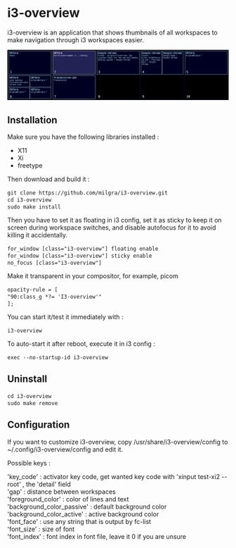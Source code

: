 # i3-overview

i3-overview is an application that shows thumbnails of all workspaces to make navigation through i3 workspaces easier.

![alt text](screenshot.png)

## Installation ##

Make sure you have the following libraries installed :

- X11
- Xi
- freetype

Then download and build it :

```
git clone https://github.com/milgra/i3-overview.git
cd i3-overview
sudo make install
```

Then you have to set it as floating in i3 config, set it as sticky to keep it on screen during workspace switches, and disable autofocus for it to avoid killing it accidentally.

```
for_window [class="i3-overview"] floating enable
for_window [class="i3-overview"] sticky enable
no_focus [class="i3-overview"]
```

Make it transparent in your compositor, for example, picom
```
opacity-rule = [ 
"90:class_g *?= 'I3-overview'"
];
```

You can start it/test it immediately with :

```
i3-overview
```

To auto-start it after reboot, execute it in i3 config :

```
exec --no-startup-id i3-overview
```


## Uninstall ##

```
cd i3-overview
sudo make remove
```

## Configuration ##

If you want to customize i3-overview, copy /usr/share/i3-overview/config to ~/.config/i3-overview/config and edit it.

Possible keys :

'key_code' : activator key code, get wanted key code with 'xinput test-xi2 --root' , the 'detail' field    
'gap' : distance between workspaces  
'foreground_color' : color of lines and text  
'background_color_passive' : default background color  
'background_color_active' : active background color  
'font_face' : use any string that is output by fc-list  
'font_size' : size of font  
'font_index' : font index in font file, leave it 0 if you are unsure  